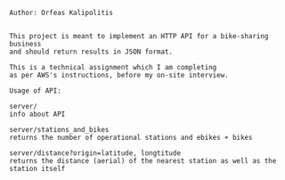 
	Author: Orfeas Kalipolitis


	This project is meant to implement an HTTP API for a bike-sharing business
	and should return results in JSON format.

	This is a technical assignment which I am completing
	as per AWS's instructions, before my on-site interview.

	Usage of API:

	server/
	info about API

	server/stations_and_bikes
	returns the number of operational stations and ebikes + bikes

	server/distance?origin=latitude, longtitude
	returns the distance (aerial) of the nearest station as well as the station itself

